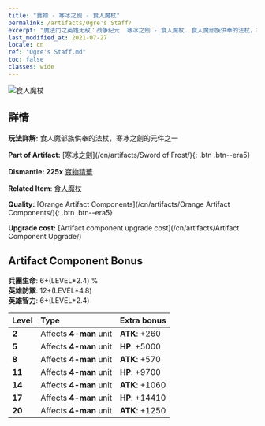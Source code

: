 ```yaml
---
title: "寶物 - 寒冰之劍 - 食人魔杖"
permalink: /artifacts/Ogre's Staff/
excerpt: "魔法门之英雄无敌：战争纪元  寒冰之劍 - 食人魔杖. 食人魔部族供奉的法杖，寒冰之劍的元件之一"
last_modified_at: 2021-07-27
locale: cn
ref: "Ogre's Staff.md"
toc: false
classes: wide
---
```


 ![食人魔杖](/images/t/artifact_40434.png)



## 詳情

 **玩法詳解:** 食人魔部族供奉的法杖，寒冰之劍的元件之一

 **Part of Artifact:** [寒冰之劍](/cn/artifacts/Sword of Frost/){: .btn .btn--era5}

 **Dismantle: 225x** [寶物精華](/cn/Items/con_905/)

 **Related Item**: [食人魔杖](/cn/Items/art_163/)

 **Quality:** [Orange Artifact Components](/cn/artifacts/Orange Artifact Components/){: .btn .btn--era5}

 **Upgrade cost:** [Artifact component upgrade cost](/cn/artifacts/Artifact Component Upgrade/)

## Artifact Component Bonus

  **兵團生命**: 6+(LEVEL\*2.4) %<br/>**英雄防禦**: 12+(LEVEL\*4.8)<br/>**英雄智力**: 6+(LEVEL\*2.4)

  |  Level  | Type |    Extra bonus  | 
  |:--------|:-----|:----------------| 
  | **2** | Affects **4-man** unit | **ATK**: +260 | 
  | **5** | Affects **4-man** unit | **HP**: +5000 | 
  | **8** | Affects **4-man** unit | **ATK**: +570 | 
  | **11** | Affects **4-man** unit | **HP**: +9700 | 
  | **14** | Affects **4-man** unit | **ATK**: +1060 | 
  | **17** | Affects **4-man** unit | **HP**: +14410 | 
  | **20** | Affects **4-man** unit | **ATK**: +1250 | 
